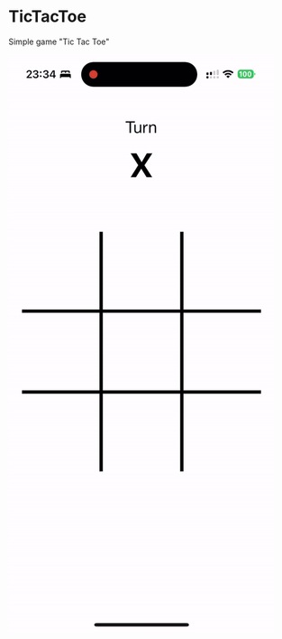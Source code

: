 # TicTacToe
Simple game "Tic Tac Toe"

![hippo](https://github.com/ivanmas97/TicTacToe/blob/main/IMG_7786.gif)
